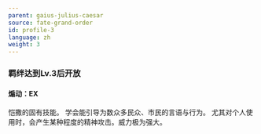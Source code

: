 ```yaml
---
parent: gaius-julius-caesar
source: fate-grand-order
id: profile-3
language: zh
weight: 3
---
```


### 羁绊达到Lv.3后开放

#### 煽动：EX

恺撒的固有技能。
学会能引导为数众多民众、市民的言语与行为。
尤其对个人使用时，会产生某种程度的精神攻击。威力极为强大。
